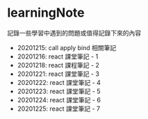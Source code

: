 # learningNote

記錄一些學習中遇到的問題或值得記錄下來的內容

- 20201215: call apply bind 相關筆記
- 20201216: react 課堂筆記 - 1
- 20201218: react 課程筆記 - 2
- 20201221: react 課堂筆記 - 3
- 20201222: react 課堂筆記 - 4
- 20201223: react 課堂筆記 - 5
- 20201224: react 課堂筆記 - 6
- 20201225: react 課堂筆記 - 7
